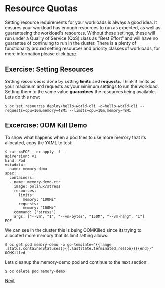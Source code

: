 # Resource Quotas

Setting resource requirements for your workloads is always a good idea. It ensures your workload has enough resources to run as 
expected, as well as guaranteeing the workload's resources. Without these settings, these will run under a Quality of Service (QoS) class 
as "Best Effort" and will have no guarantee of continuing to run in the cluster. There is a plenty of functionality around setting resources 
and priority classes of workloads, for more information please click [here](https://kubernetes.io/docs/concepts/configuration/manage-resources-containers/).

## Exercise: Setting Resources

Setting resources is done by setting **limits** and **requests**. Think if limits as your maximum and requests as your minimum settings 
to run the workload. Setting them to the same value **guarantees** the resources being available. Lets do this now:
```
$ oc set resources deploy/hello-world-cli -c=hello-world-cli --requests=cpu=10m,memory=48Mi --limits=cpu=10m,memory=48Mi
```

## Excercise: OOM Kill Demo
To show what happens when a pod tries to use more memory that its allocated, copy the YAML to test: 
```
$ cat <<EOF | oc apply -f -
apiVersion: v1
kind: Pod
metadata:
  name: memory-demo
spec:
  containers:
  - name: memory-demo-ctr
    image: polinux/stress
    resources:
      limits:
        memory: "100Mi"
      requests:
        memory: "100Mi"
    command: ["stress"]
    args: ["--vm", "1", "--vm-bytes", "150M", "--vm-hang", "1"]
EOF
```

We can see in the cluster this is being OOMKilled since its trying to allocated more memory that its limit setting allows:
```
$ oc get pod memory-demo -o go-template="{{range .status.containerStatuses}}{{.lastState.terminated.reason}}{{end}}"
OOMKilled
```

Lets cleanup the memory-demo pod and continue to the next section:
```
$ oc delete pod memory-demo
```

[Next](05_scaling_and_upgrading.md)